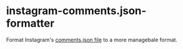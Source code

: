 # instagram-comments.json-formatter
Format Instagram's [comments.json file](https://www.instagram.com/download/request) to a more managebale format.

